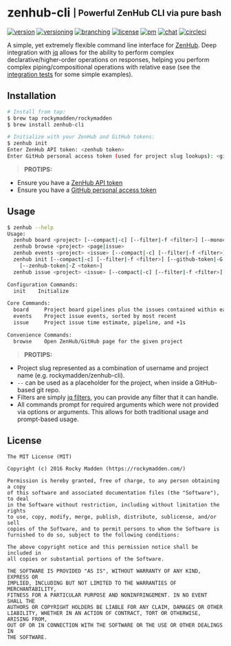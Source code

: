 # zenhub-cli <sub><sup>| Powerful ZenHub CLI via pure bash</sup></sub>
[![version](http://img.shields.io/badge/version-v0.0.0-blue.svg)](https://github.com/rockymadden/zenhub-cli/releases)
[![versioning](http://img.shields.io/badge/versioning-semver-blue.svg)](http://semver.org)
[![branching](http://img.shields.io/badge/branching-github%20flow-blue.svg)](https://guides.github.com/introduction/flow/)
[![license](http://img.shields.io/badge/license-mit-blue.svg)](https://opensource.org/licenses/MIT)
[![pm](http://img.shields.io/badge/pm-zenhub-blue.svg)](https://www.zenhub.io)
[![chat](http://img.shields.io/badge/chat-slack-blue.svg)](https://rockymadden-slack.herokuapp.com)
[![circleci](http://img.shields.io/badge/circleci-passing-brightgreen.svg)](https://circleci.com/gh/rockymadden/zenhub-cli)

A simple, yet extremely flexible command line interface for [ZenHub](https://www.zenhub.io). Deep
integration with [jq](https://github.com/stedolan/jq) allows for the ability to perform complex
declarative/higher-order operations on responses, helping you perform complex piping/compositional
operations with relative ease (see the [integration tests](test/integration) for some simple
examples).

## Installation
```bash
# Install from tap:
$ brew tap rockymadden/rockymadden
$ brew install zenhub-cli

# Initialize with your ZenHub and GitHub tokens:
$ zenhub init
Enter ZenHub API token: <zenhub token>
Enter GitHub personal access token (used for project slug lookups): <github token>
```

> __PROTIPS:__
* Ensure you have a [ZenHub API token](https://dashboard.zenhub.io/#/settings)
* Ensure you have a [GitHub personal access token](https://github.com/settings/tokens)

## Usage
```bash
$ zenhub --help
Usage:
  zenhub board <project> [--compact|-c] [--filter|-f <filter>] [--monochrome|-m]
  zenhub browse <project> <page|issue>
  zenhub events <project> <issue> [--compact|-c] [--filter|-f <filter>] [--monochrome|-m]
  zenhub init [--compact|-c] [--filter|-f <filter>] [--github-token|-G <token>] [--monochrome|-m]
    [--zenhub-token|-Z <token>]
  zenhub issue <project> <issue> [--compact|-c] [--filter|-f <filter>] [--monochrome|-m]

Configuration Commands:
  init    Initialize

Core Commands:
  board     Project board pipelines plus the issues contained within each pipeline
  events    Project issue events, sorted by most recent
  issue     Project issue time estimate, pipeline, and +1s

Convenience Commands:
  browse    Open ZenHub/GitHub page for the given project
```

> __PROTIPS:__
* Project slug represented as a combination of username and project name
(e.g. rockymadden/zenhub-cli).
* `--` can be used as a placeholder for the project, when inside a GitHub-based git repo.
* Filters are simply [jq filters](https://stedolan.github.io/jq/manual/), you can provide any filter
that it can handle.
* All commands prompt for required arguments which were not provided via options or arguments. This
allows for both traditional usage and prompt-based usage.

## License
```
The MIT License (MIT)

Copyright (c) 2016 Rocky Madden (https://rockymadden.com/)

Permission is hereby granted, free of charge, to any person obtaining a copy
of this software and associated documentation files (the "Software"), to deal
in the Software without restriction, including without limitation the rights
to use, copy, modify, merge, publish, distribute, sublicense, and/or sell
copies of the Software, and to permit persons to whom the Software is
furnished to do so, subject to the following conditions:

The above copyright notice and this permission notice shall be included in
all copies or substantial portions of the Software.

THE SOFTWARE IS PROVIDED "AS IS", WITHOUT WARRANTY OF ANY KIND, EXPRESS OR
IMPLIED, INCLUDING BUT NOT LIMITED TO THE WARRANTIES OF MERCHANTABILITY,
FITNESS FOR A PARTICULAR PURPOSE AND NONINFRINGEMENT. IN NO EVENT SHALL THE
AUTHORS OR COPYRIGHT HOLDERS BE LIABLE FOR ANY CLAIM, DAMAGES OR OTHER
LIABILITY, WHETHER IN AN ACTION OF CONTRACT, TORT OR OTHERWISE, ARISING FROM,
OUT OF OR IN CONNECTION WITH THE SOFTWARE OR THE USE OR OTHER DEALINGS IN
THE SOFTWARE.
```
